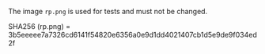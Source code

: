The image `rp.png` is used for tests and must not be changed.

SHA256 (rp.png) = 3b5eeeee7a7326cd6141f54820e6356a0e9d1dd4021407cb1d5e9de9f034ed2f
